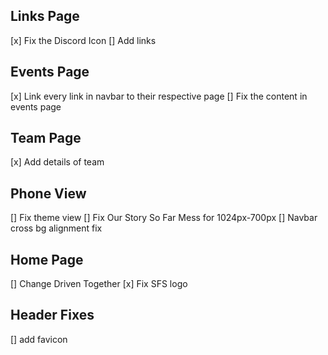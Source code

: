## Links Page
[x] Fix the Discord Icon
[] Add links

## Events Page
[x] Link every link in navbar to their respective page
[] Fix the content in events page

## Team Page
[x] Add details of team

## Phone View
[] Fix theme view
[] Fix Our Story So Far Mess for 1024px-700px
[] Navbar cross bg alignment fix

## Home Page
[] Change Driven Together
[x] Fix SFS logo

## Header Fixes
[] add favicon
